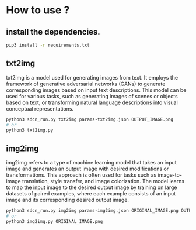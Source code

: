 # How to use ?
## install the dependencies.
```bash
pip3 install -r requirements.txt
```
## txt2img
txt2img is a model used for generating images from text. It employs the framework of generative adversarial networks (GANs) to generate corresponding images based on input text descriptions. This model can be used for various tasks, such as generating images of scenes or objects based on text, or transforming natural language descriptions into visual conceptual representations.

```bash
python3 sdcn_run.py txt2img params-txt2img.json OUTPUT_IMAGE.png
# or
python3 txt2img.py
```

## img2img
img2img refers to a type of machine learning model that takes an input image and generates an output image with desired modifications or transformations. This approach is often used for tasks such as image-to-image translation, style transfer, and image colorization. The model learns to map the input image to the desired output image by training on large datasets of paired examples, where each example consists of an input image and its corresponding desired output image.

```bash
python3 sdcn_run.py img2img params-img2img.json ORIGINAL_IMAGE.png OUTPUT_IMAGE.png
# or 
python3 img2img.py ORIGINAL_IMAGE.png
```







